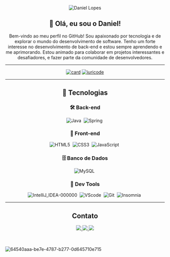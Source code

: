 <div align="center">

![Daniel Lopes](https://capsule-render.vercel.app/api?type=waving&height=200&color=gradient&text=Daniel%20Lopes&textBg=false)
  
</div>

<div align="center">

## 👋 Olá, eu sou o Daniel!

Bem-vindo ao meu perfil no GitHub! Sou apaixonado por tecnologia e de explorar o mundo do desenvolvimento de software. Tenho um forte interesse no desenvolvimento de back-end e estou sempre aprendendo e me aprimorando. Estou animado para colaborar em projetos interessantes e desafiadores, e fazer parte da comunidade de desenvolvedores.

</div>

---

<div align="center">
  
  [![card](https://github-readme-stats.vercel.app/api?username=danllopes&theme=default&show_icons=true)](https://github.com/danllopes)
  [![iuricode](https://github-readme-stats.vercel.app/api/top-langs/?username=danllopes&layout=compact)](https://github.com/danllopes)

</div>

---

<div align="center">

## 🚀 Tecnologias

### 🛠️ Back-end

![Java](https://github.com/danllopes/danllopes/assets/167463660/c7f1437a-70dd-4a9f-87fd-dfc5bd8e999d)&nbsp;
![Spring](https://github.com/danllopes/danllopes/assets/167463660/946134aa-bf1a-4524-9a2a-29ff0ae9e84c)&nbsp;

### 🎨 Front-end

![HTML5](https://github.com/danllopes/danllopes/assets/167463660/f4822cfc-07f0-4178-9bdc-439514d6be10)&nbsp;
![CSS3](https://github.com/danllopes/danllopes/assets/167463660/0ec66c46-9acc-418f-af50-76922c3e4712)&nbsp;
![JavaScript](https://github.com/danllopes/danllopes/assets/167463660/d94251a2-1f93-417c-abad-92c59b515a9c)&nbsp;

### 🗄️ Banco de Dados

![MySQL](https://img.shields.io/badge/mysql-4479A1.svg?style=for-the-badge&logo=mysql&logoColor=white)&nbsp;

### 🧰 Dev Tools

![IntelliJ_IDEA-000000](https://github.com/danllopes/danllopes/assets/167463660/f1f3befc-d75c-458f-bfd6-cbd65ed25806)&nbsp;
![VScode](https://img.shields.io/badge/vscode-4285F4?style=for-the-badge&logo=vscode&logoColor=white)&nbsp;
![Git](https://img.shields.io/badge/GIT-E44C30?style=for-the-badge&logo=git&logoColor=white)&nbsp;
![Insomnia](https://img.shields.io/badge/Insomnia-5849be?style=for-the-badge&logo=Insomnia&logoColor=white)&nbsp;

</div>

---

<div align="center">

## Contato

<a href="mailto:danielanderson.lopes0@gmail.com">
  <img src="https://img.shields.io/badge/Gmail-D14836?style=for-the-badge&logo=gmail&logoColor=white">
</a>
<a href="https://www.linkedin.com/in/danielandersonlopes/" target="_blank">
  <img src="https://img.shields.io/badge/-LinkedIn-%230077B5?style=for-the-badge&logo=linkedin&logoColor=white" target="_blank">
</a> 
<a href="https://t.me/dllopes" target="_blank"> 
  <img src="https://img.shields.io/badge/Telegram-2CA5E0?style=for-the-badge&logo=telegram&logoColor=white" target="_blank">
</a>

</div>

<br>
<br>

![64540aaa-be7e-4787-b277-0d645710e715](https://github.com/danllopes/danllopes/assets/167463660/966ddebd-4592-4e93-a321-fb88a9c0a8a8)
